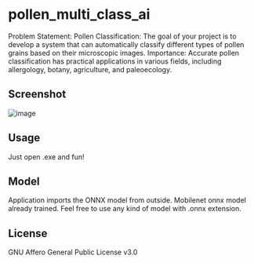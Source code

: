# pollen_multi_class_ai

Problem Statement:
Pollen Classification: The goal of your project is to develop a system that can automatically classify different types of pollen grains based on their microscopic images.
Importance: Accurate pollen classification has practical applications in various fields, including allergology, botany, agriculture, and paleoecology.

## Screenshot

![image](https://github.com/mcagriaksoy/pollen_multi_class_ai/assets/20202577/4213c51b-80c9-401a-86a3-200d0d9b040b)

## Usage

Just open .exe and fun!

## Model

Application imports the ONNX model from outside.
Mobilenet onnx model already trained. Feel free to use any kind of model with .onnx extension.

## License

GNU Affero General Public License v3.0




